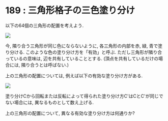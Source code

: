 # 189 : 三角形格子の三色塗り分け

以下の64個の三角形の配置を考えよう.

![](https://projecteuler.net/project/images/p189_grid.gif)

今, 隣り合う三角形が同じ色にならないように, 各三角形の内部を赤, 緑, 青で塗り分ける. このような色の塗り分け方を「有効」と呼ぶ. ただし三角形が隣り合っているの意味は, 辺を共有していることとする. \(頂点を共有しているだけの場合には, 隣り合うとは呼ばない.\)

上の三角形の配置については, 例えば以下の有効な塗り分け方がある.

![](https://projecteuler.net/project/images/p189_colours.gif)

塗り分けCから回転または反転によって得られた塗り分け方C'はCとC'が同じでない場合には, 異なるものとして数え上げる.

上の三角形の配置について, 異なる有効な塗り分け方は何通りか?

